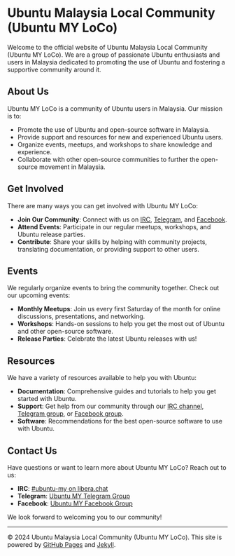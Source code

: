 # Ubuntu Malaysia Local Community (Ubuntu MY LoCo)

Welcome to the official website of Ubuntu Malaysia Local Community (Ubuntu MY LoCo). We are a group of passionate Ubuntu enthusiasts and users in Malaysia dedicated to promoting the use of Ubuntu and fostering a supportive community around it.

## About Us

Ubuntu MY LoCo is a community of Ubuntu users in Malaysia. Our mission is to:

- Promote the use of Ubuntu and open-source software in Malaysia.
- Provide support and resources for new and experienced Ubuntu users.
- Organize events, meetups, and workshops to share knowledge and experience.
- Collaborate with other open-source communities to further the open-source movement in Malaysia.

## Get Involved

There are many ways you can get involved with Ubuntu MY LoCo:

- **Join Our Community**: Connect with us on [IRC](https://web.libera.chat/#ubuntu-my), [Telegram](https://t.me/ubuntumalaysia), and [Facebook](https://www.facebook.com/groups/ubuntumy).
- **Attend Events**: Participate in our regular meetups, workshops, and Ubuntu release parties.
- **Contribute**: Share your skills by helping with community projects, translating documentation, or providing support to other users.

## Events

We regularly organize events to bring the community together. Check out our upcoming events:

- **Monthly Meetups**: Join us every first Saturday of the month for online discussions, presentations, and networking.
- **Workshops**: Hands-on sessions to help you get the most out of Ubuntu and other open-source software.
- **Release Parties**: Celebrate the latest Ubuntu releases with us!

## Resources

We have a variety of resources available to help you with Ubuntu:

- **Documentation**: Comprehensive guides and tutorials to help you get started with Ubuntu.
- **Support**: Get help from our community through our [IRC channel](https://web.libera.chat/#ubuntu-my), [Telegram group](https://t.me/ubuntumalaysia), or [Facebook group](https://www.facebook.com/groups/ubuntumy).
- **Software**: Recommendations for the best open-source software to use with Ubuntu.

## Contact Us

Have questions or want to learn more about Ubuntu MY LoCo? Reach out to us:

- **IRC**: [#ubuntu-my on libera.chat](https://web.libera.chat/#ubuntu-my)
- **Telegram**: [Ubuntu MY Telegram Group](https://t.me/ubuntumalaysia)
- **Facebook**: [Ubuntu MY Facebook Group](https://www.facebook.com/groups/ubuntumy)

We look forward to welcoming you to our community!

---

© 2024 Ubuntu Malaysia Local Community (Ubuntu MY LoCo). This site is powered by [GitHub Pages](https://pages.github.com/) and [Jekyll](https://jekyllrb.com/).
